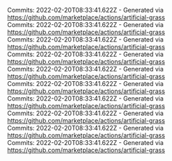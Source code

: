 Commits: 2022-02-20T08:33:41.622Z - Generated via https://github.com/marketplace/actions/artificial-grass
<br>
Commits: 2022-02-20T08:33:41.622Z - Generated via https://github.com/marketplace/actions/artificial-grass
<br>
Commits: 2022-02-20T08:33:41.622Z - Generated via https://github.com/marketplace/actions/artificial-grass
<br>
Commits: 2022-02-20T08:33:41.622Z - Generated via https://github.com/marketplace/actions/artificial-grass
<br>
Commits: 2022-02-20T08:33:41.622Z - Generated via https://github.com/marketplace/actions/artificial-grass
<br>
Commits: 2022-02-20T08:33:41.622Z - Generated via https://github.com/marketplace/actions/artificial-grass
<br>
Commits: 2022-02-20T08:33:41.622Z - Generated via https://github.com/marketplace/actions/artificial-grass
<br>
Commits: 2022-02-20T08:33:41.622Z - Generated via https://github.com/marketplace/actions/artificial-grass
<br>
Commits: 2022-02-20T08:33:41.622Z - Generated via https://github.com/marketplace/actions/artificial-grass
<br>
Commits: 2022-02-20T08:33:41.622Z - Generated via https://github.com/marketplace/actions/artificial-grass
<br>
